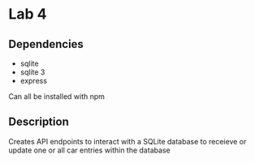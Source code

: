 # Lab 4

## Dependencies
* sqlite
* sqlite 3
* express

Can all be installed with npm 

## Description

Creates API endpoints to interact with a SQLite database to receieve or update one or all car entries within the database 

